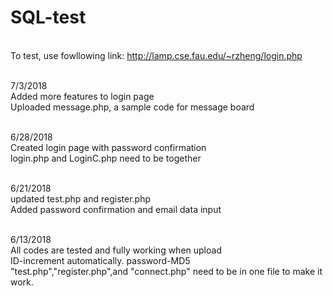 # SQL-test
<br> To test, use fowllowing link: http://lamp.cse.fau.edu/~rzheng/login.php

<br>7/3/2018
<br>Added more features to login page
<br>Uploaded message.php, a sample code for message board

<br>6/28/2018
<br>Created login page with password confirmation
<br>login.php and LoginC.php need to be together

<br>6/21/2018
<br>updated test.php and register.php
<br>Added password confirmation and email data input

<br>6/13/2018
<br>All codes are tested and fully working when upload
<br>ID-increment automatically. password-MD5
<br>"test.php","register.php",and "connect.php" need to be in one file to make it work. 
